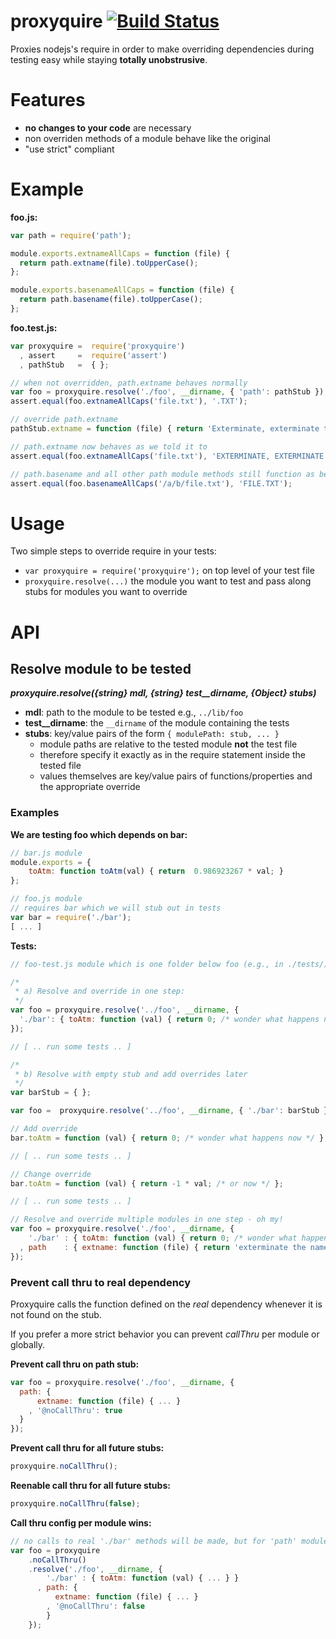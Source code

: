 # proxyquire [![Build Status](https://secure.travis-ci.org/thlorenz/proxyquire.png)](http://travis-ci.org/thlorenz/proxyquire)

Proxies nodejs's require in order to make overriding dependencies during testing easy while staying **totally unobstrusive**.

# Features

- **no changes to your code** are necessary 
- non overriden methods of a module behave like the original
- "use strict" compliant


# Example

**foo.js:**

```javascript
var path = require('path');

module.exports.extnameAllCaps = function (file) { 
  return path.extname(file).toUpperCase();
};

module.exports.basenameAllCaps = function (file) { 
  return path.basename(file).toUpperCase();
};
```

**foo.test.js:**

```javascript
var proxyquire =  require('proxyquire')
  , assert     =  require('assert')
  , pathStub   =  { };

// when not overridden, path.extname behaves normally
var foo = proxyquire.resolve('./foo', __dirname, { 'path': pathStub });
assert.equal(foo.extnameAllCaps('file.txt'), '.TXT');

// override path.extname
pathStub.extname = function (file) { return 'Exterminate, exterminate the ' + file; };

// path.extname now behaves as we told it to
assert.equal(foo.extnameAllCaps('file.txt'), 'EXTERMINATE, EXTERMINATE THE FILE.TXT');

// path.basename and all other path module methods still function as before
assert.equal(foo.basenameAllCaps('/a/b/file.txt'), 'FILE.TXT');
```


# Usage

Two simple steps to override require in your tests:

- `var proxyquire = require('proxyquire');` on top level of your test file
- `proxyquire.resolve(...)` the module you want to test and pass along stubs for modules you want to override

# API

## Resolve module to be tested

***proxyquire.resolve({string} mdl, {string} test__dirname, {Object} stubs)***

- **mdl**: path to the module to be tested e.g., `../lib/foo`
- **test__dirname**: the `__dirname` of the module containing the tests
- **stubs**: key/value pairs of the form `{ modulePath: stub, ... }`
    - module paths are relative to the tested module **not** the test file 
    - therefore specify it exactly as in the require statement inside the tested file
    - values themselves are key/value pairs of functions/properties and the appropriate override

### Examples

**We are testing foo which depends on bar:**

```javascript
// bar.js module
module.exports = { 
    toAtm: function toAtm(val) { return  0.986923267 * val; }
};

// foo.js module 
// requires bar which we will stub out in tests
var bar = require('./bar');
[ ... ]

```

**Tests:**

```javascript
// foo-test.js module which is one folder below foo (e.g., in ./tests/)

/*
 * a) Resolve and override in one step:
 */
var foo = proxyquire.resolve('../foo', __dirname, {
  './bar': { toAtm: function (val) { return 0; /* wonder what happens now */ } }
});

// [ .. run some tests .. ]

/*
 * b) Resolve with empty stub and add overrides later
 */
var barStub = { };

var foo =  proxyquire.resolve('../foo', __dirname, { './bar': barStub }); 

// Add override
bar.toAtm = function (val) { return 0; /* wonder what happens now */ };

// [ .. run some tests .. ]

// Change override
bar.toAtm = function (val) { return -1 * val; /* or now */ };

// [ .. run some tests .. ]

// Resolve and override multiple modules in one step - oh my!
var foo = proxyquire.resolve('./foo', __dirname, {
    './bar' : { toAtm: function (val) { return 0; /* wonder what happens now */ } }
  , path    : { extname: function (file) { return 'exterminate the name of ' + file; } }
});
```

### Prevent call thru to real dependency

Proxyquire calls the function defined on the *real* dependency whenever it is not found on the stub.

If you prefer a more strict behavior you can prevent *callThru* per module or globally.

**Prevent call thru on path stub:**

```javascript
var foo = proxyquire.resolve('./foo', __dirname, {
  path: { 
      extname: function (file) { ... } 
    , '@noCallThru': true
  }
});
```

**Prevent call thru for all future stubs:**

```javascript
proxyquire.noCallThru();
```

**Reenable call thru for all future stubs:**

```javascript
proxyquire.noCallThru(false);
```

**Call thru config per module wins:**

```javascript
// no calls to real './bar' methods will be made, but for 'path' module they will
var foo = proxyquire
    .noCallThru()
    .resolve('./foo', __dirname, {
        './bar' : { toAtm: function (val) { ... } }
      , path: { 
          extname: function (file) { ... } 
        , '@noCallThru': false
        }
    });
```

